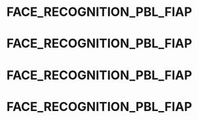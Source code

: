 # FACE_RECOGNITION_PBL_FIAP
# FACE_RECOGNITION_PBL_FIAP
# FACE_RECOGNITION_PBL_FIAP
# FACE_RECOGNITION_PBL_FIAP
